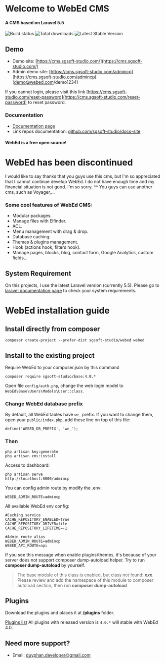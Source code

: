 # Welcome to WebEd CMS
#### A CMS based on Laravel 5.5
![Build status](https://travis-ci.org/sgsoft-studio/webed.svg)
![Total downloads](https://poser.pugx.org/sgsoft-studio/base/d/total.svg)
![Latest Stable Version](https://poser.pugx.org/sgsoft-studio/base/v/stable.svg)

## Demo
- Demo site: [https://cms.sgsoft-studio.com/](https://cms.sgsoft-studio.com/)
- Admin demo site: [https://cms.sgsoft-studio.com/admincp](https://cms.sgsoft-studio.com/admincp) (demo@webed.com/demo1234)

If you cannot login, please visit this link [https://cms.sgsoft-studio.com/reset-password](https://cms.sgsoft-studio.com/reset-password) to reset password.

### Documentation
- [Documentation page](https://webed.sgsoft-studio.com/docs/3.1/overview)
- Link repos documentation: [github.com/sgsoft-studio/docs-site](https://github.com/sgsoft-studio/docs-site)

#### WebEd is a free open source!

# WebEd has been discontinued

I would like to say thanks that you guys use this cms, but I'm so appreciated that I cannot continue develop WebEd.
I do not have enough time and my financial situation is not good. I'm so sorry. ^^
You guys can use another cms, such as Voyager,...

### Some cool features of WebEd CMS:
- Modular packages.
- Manage files with Elfinder.
- ACL.
- Menu management with drag & drop.
- Database caching.
- Themes & plugins management.
- Hook (actions hook, filters hook).
- Manage pages, blocks, blog, contact form, Google Analytics, custom fields...

## System Requirement
On this projects, I use the latest Laravel version (currently 5.5). 
Please go to [laravel documentation page](https://laravel.com/docs/5.5/installation) to check your system requirements.

# WebEd installation guide

## Install directly from composer
```
composer create-project --prefer-dist sgsoft-studio/webed webed
```

## Install to the existing project
Require WebEd to your composer.json by this command
```
composer require sgsoft-studio/base:4.0.*
```
Open file `config/auth.php`, change the web login model to `WebEd\Base\Users\Models\User::class`.

### Change WebEd database prefix
By default, all WebEd tables have `we_` prefix. If you want to change them, open your `public/index.php`, add these line on top of this file:
```
define('WEBED_DB_PREFIX', 'we_');
```

### Then
```
php artisan key:generate
php artisan cms:install
```

Access to dashboard:
```
php artisan serve
http://localhost:8000/admincp
```

You can config admin route by modify the .env:
```
WEBED_ADMIN_ROUTE=admincp
```

All available WebEd env config:
```
#Caching service
CACHE_REPOSITORY_ENABLED=true
CACHE_REPOSITORY_DRIVER=file
CACHE_REPOSITORY_LIFETIME=-1

#Admin route alias
WEBED_ADMIN_ROUTE=admincp
WEBED_API_ROUTE=api
```

If you see this message when enable plugins/themes, it's because of your server does not support composer dump-autoload
helper. Try to run **composer dump-autoload** by yourself.


>The base module of this class is enabled, but class not found: ***xxx***. Please review and add the namespace of this module to composer autoload section, then run **composer dump-autoload**


## Plugins
Download the plugins and places it at **/plugins** folder.

[Plugins list](https://github.com/webed-plugins)
All plugins with released version is `4.0.*` will stable with WebEd 4.0.

## Need more support?
- Email: [duyphan.developer@gmail.com](mailto:duyphan.developer@gmail.com)

